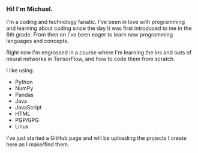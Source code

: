 ### Hi! I'm Michael.
I'm a coding and technology fanatic. I've been in love with programming and learning about coding since the day it was first introduced to me in the 6th grade. From then on I've been eager to learn new programming languages and concepts.

Right now I'm engrossed in a course where I'm learning the ins and outs of neural networks in TensorFlow, and how to code them from scratch.

I like using:
* Python
* NumPy
* Pandas
* Java
* JavaScript
* HTML
* PGP/GPG
* Linux

I've just started a GitHub page and will be uploading the projects I create here as I make/find them.
<!---
mcodepreneur/mcodepreneur is a ✨ special ✨ repository because its `README.md` (this file) appears on your GitHub profile.
You can click the Preview link to take a look at your changes.
--->
